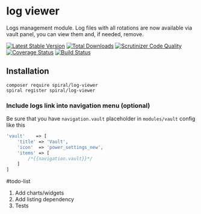 # log viewer
Logs management module. Log files with all rotations are now available via vault panel, you can view them and, if needed, remove.

[![Latest Stable Version](https://poser.pugx.org/spiral/log-viewer/v/stable)](https://packagist.org/packages/spiral/log-viewer) 
[![Total Downloads](https://poser.pugx.org/spiral/log-viewer/downloads)](https://packagist.org/packages/spiral/log-viewer) 
[![Scrutinizer Code Quality](https://scrutinizer-ci.com/g/spiral-modules/log-viewer/badges/quality-score.png)](https://scrutinizer-ci.com/g/spiral-modules/log-viewer/) 
[![Coverage Status](https://coveralls.io/repos/github/spiral-modules/log-viewer/badge.svg)](https://coveralls.io/github/spiral-modules/log-viewer)
[![Build Status](https://travis-ci.org/spiral-modules/log-viewer.svg?branch=master)](https://travis-ci.org/spiral-modules/log-viewer)

## Installation
```
composer require spiral/log-viewer
spiral register spiral/log-viewer
```

### Include logs link into navigation menu (optional)

Be sure that you have `navigation.vault` placeholder in `modules/vault` config like this
```php
'vault'    => [
    'title' => 'Vault',
    'icon'  => 'power_settings_new',
    'items' => [
        /*{{navigation.vault}}*/
    ]
]
```

#todo-list
1. Add charts/widgets
2. Add listing dependency
3. Tests
